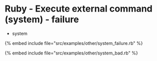# Ruby - Execute external command (system) - failure


* system


{% embed include file="src/examples/other/system_failure.rb" %}

{% embed include file="src/examples/other/system_bad.rb" %}

